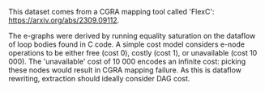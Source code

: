 This dataset comes from a CGRA mapping tool called 'FlexC': https://arxiv.org/abs/2309.09112.

The e-graphs were derived by running equality saturation on the dataflow of loop bodies found in C code.
A simple cost model considers e-node operations to be either free (cost 0), costly (cost 1), or unavailable (cost 10 000).
The 'unavailable' cost of 10 000 encodes an infinite cost: picking these nodes would result in CGRA mapping failure.
As this is dataflow rewriting, extraction should ideally consider DAG cost.